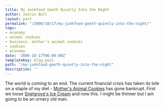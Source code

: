 ```yaml
---
title: My Junkfood Goeth Quietly Into the Night
author: Justin Ball
layout: post
permalink: "/2008/10/17/my-junkfood-goeth-quietly-into-the-night/"
tags:
- economy
- animal cookies
- business. mother's animal cookies
- cookies
- economy
date: '2008-10-17T06:00:00Z'
templateKey: blog-post
path: "/my-junkfood-goeth-quietly-into-the-night"
description: ''
---
```


The world is coming to an end. The current financial crisis has taken its tole on a staple of my diet - [Mother's Animal Cookies][1] has gone bankrupt. First we loose [Snelgrove's Ice Cream][2] and now this. I might be thinner but I am going to be an ornery old man.

 [1]: http://www.sfgate.com/cgi-bin/article.cgi?f=/c/a/2008/10/09/BU6413DQQO.DTL
 [2]: http://www.justinball.com/2008/02/24/snelgrove-dies-away/
